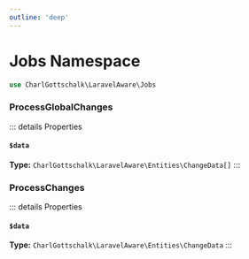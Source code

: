 ```yaml
---
outline: 'deep'
---
```


# Jobs Namespace

```php
use CharlGottschalk\LaravelAware\Jobs
```

### ProcessGlobalChanges

::: details Properties

#### `$data`

**Type:** `CharlGottschalk\LaravelAware\Entities\ChangeData[]`
:::

### ProcessChanges

::: details Properties

#### `$data`

**Type:** `CharlGottschalk\LaravelAware\Entities\ChangeData`
:::
